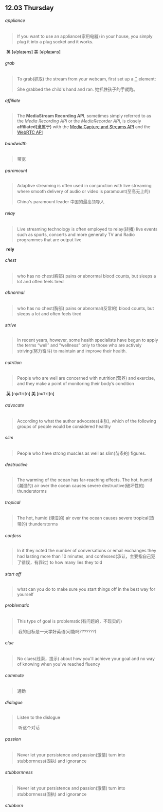 ## 12.03	Thursday

###### appliance 

> If you want to use an appliance(家用电器) in your house, you simply plug it into a plug socket and it works.

​	英 [əˈplaɪəns]   美 [əˈplaɪəns] 

###### grab

> To grab(抓取) the stream from your webcam, first set up a [``](https://developer.mozilla.org/en-US/docs/Web/HTML/Element/video) element:
>
> She grabbed the child's hand and ran.
> 	她抓住孩子的手就跑。

###### affiliate

> The **MediaStream Recording API**, sometimes simply referred to as the *Media Recording API* or the *MediaRecorder API*, is closely **affiliated(隶属于)** with the [Media Capture and Streams API](https://developer.mozilla.org/en-US/docs/Web/API/Media_Streams_API) and the [WebRTC API](https://developer.mozilla.org/en-US/docs/Web/API/WebRTC_API)

###### bandwidth 

> 带宽

###### paramount

> Adaptive streaming is often used in conjunction with live streaming where smooth delivery of audio or video is paramount(至高无上的)
>
> China's paramount leader
> 	中国的最高领导人

###### relay

> Live streaming technology is often employed to relay(转播) live events such as sports, concerts and more generally TV and Radio programmes that are output live

​	**rely**

###### chest

> who has no chest(胸部) pains or abnormal blood counts, but sleeps a lot and often feels tired

###### abnormal

> who has no chest(胸部) pains or abnormal(反常的) blood counts, but sleeps a lot and often feels tired

###### strive

> In recent years, however, some health specialists have begun to apply the terms “well” and “wellness” only to those who are actively striving(努力奋斗) to maintain and improve their health.

###### nutrition

> People who are well are concerned with nutrition(营养) and exercise, and they make a point of monitoring their body’s
> condition

​	英 [njuˈtrɪʃn]   美 [nuˈtrɪʃn] 

###### advocate

> According to what the author advocates(主张), which of the following groups of people would be considered healthy

###### slim

>  People who have strong muscles as well as slim(苗条的) figures.

######  destructive

> The warming of the ocean has far-reaching effects. The hot, humid (潮湿的) air over the ocean causes severe destructive(破坏性的) thunderstorms

###### tropical

>The hot, humid (潮湿的) air over the ocean causes severe tropical(热带的) thunderstorms

###### confess

>In it they noted the number of conversations or email exchanges they had lasting more than 10 minutes, and confessed(承认，主要指自己犯了错误，有罪过) to how many lies they told

###### start off

> what can you do to make sure you start things off in the best way for yourself

###### problematic

> This type of goal is problematic(有问题的，不现实的)
>
> ​	我的目标是一天学好英语(可能吗???????)

###### clue

> No clues(线索，提示) about how you'll achieve your goal and no way of knowing when you've reached fluency

###### commute

> 通勤

###### dialogue

> Listen to the dislogue
>
> ​	听这个对话



###### passion

> Never let your persistence and passion(激情) turn into stubbornness(固执) and ignorance

###### stubbornness

> Never let your persistence and passion(激情) turn into stubbornness(固执) and ignorance

###### 	stubborn